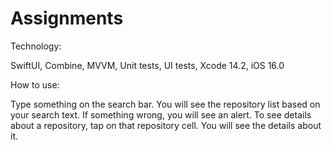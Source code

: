 # Assignments

Technology:

SwiftUI, Combine, MVVM, Unit tests, UI tests,
Xcode 14.2, iOS 16.0 


How to use:

Type something on the search bar. You will see the repository list based on your search text. If something wrong, you will see an alert.
To see details about a repository, tap on that repository cell. You will see the details about it.
